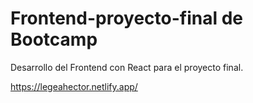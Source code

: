 # Frontend-proyecto-final de Bootcamp

Desarrollo del Frontend con React para el proyecto final.

https://legeahector.netlify.app/
